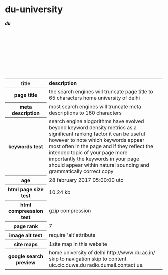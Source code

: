 # du-university
<html>
<body>
<table>
<b><i>du</i></b>
<tr>

<th><b> title</b></th>
<td><b>description</b></td><br>

</tr>
<tr>
<th>page title</th>
<td>the search engines will truncate page title to 65 characters home university of delhi</td><br>
</tr>
<tr>
<th>meta description</th>
<td>most search engines will truncate meta descriptions to 160 characters<td><br>
</tr>
<tr>
<th>keywords test</th>
<td>search engine alogorithms have evolved beyond keyword density metrics as a significant ranking factor it can be useful however to note which keywords appear most often in the page and if they reflect the intended topic of your page more importantly the keywords in your page should appear within natural sounding and grammatically correct copy</td><br>
</tr>
<tr>
<th>age</th>
<td>28 fabruary 2017 05:00:00 utc</td><br>
</tr>
<tr>

<th>html page size test</th>
<td>10.24 kb</td><br>
</tr>
<tr>
<th>html compreession test</th>
<td>gzip compression</td><br>
</tr>
<tr>

<th>page rank</th>
<td>7</td><br>
</tr>
<tr>
<th>image alt test</th>
<td>require 'alt'attribute</td><br>
</tr>
<tr>
<th>site maps</th>
<td>1site map in this website</td><br>
</tr>
<tr>
<th>google search preview</th>
<td>home university of delhi http://www.du.ac.in/  skip to navigation skip to content uic.cic.duwa.du radio.dumail.contact us.</td><br>
</tr>
</table>
</body>
</html>
